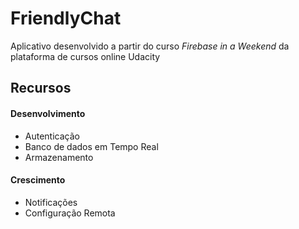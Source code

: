 # FriendlyChat
Aplicativo desenvolvido a partir do curso *Firebase in a Weekend* da plataforma de cursos online Udacity

## Recursos

#### Desenvolvimento

- Autenticação
- Banco de dados em Tempo Real
- Armazenamento

#### Crescimento

- Notificações
- Configuração Remota
